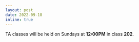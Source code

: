 ```yaml
---
layout: post
date: 2022-09-18
inline: true
---
```


TA classes will be held on Sundays at <b>12:00PM</b> in class <b>202</b>.
